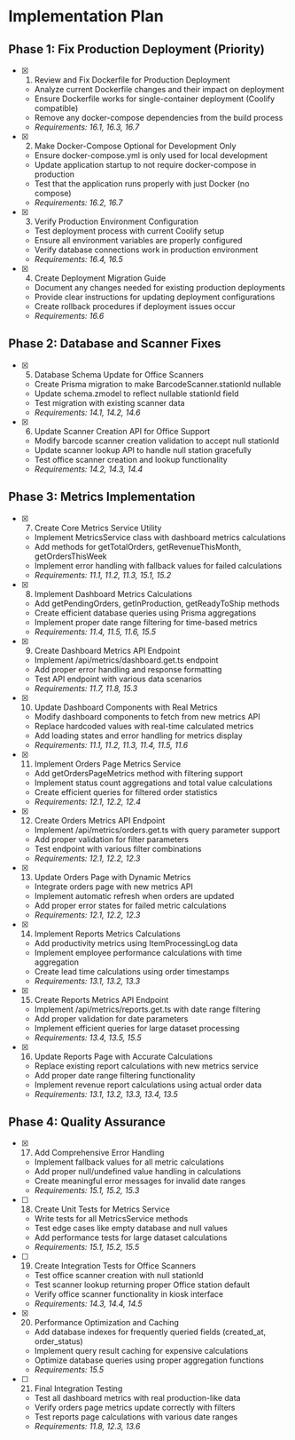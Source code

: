 # Implementation Plan

## Phase 1: Fix Production Deployment (Priority)

- [x] 1. Review and Fix Dockerfile for Production Deployment







  - Analyze current Dockerfile changes and their impact on deployment
  - Ensure Dockerfile works for single-container deployment (Coolify compatible)
  - Remove any docker-compose dependencies from the build process
  - _Requirements: 16.1, 16.3, 16.7_

- [x] 2. Make Docker-Compose Optional for Development Only









  - Ensure docker-compose.yml is only used for local development
  - Update application startup to not require docker-compose in production
  - Test that the application runs properly with just Docker (no compose)
  - _Requirements: 16.2, 16.7_

- [x] 3. Verify Production Environment Configuration









  - Test deployment process with current Coolify setup
  - Ensure all environment variables are properly configured
  - Verify database connections work in production environment
  - _Requirements: 16.4, 16.5_

- [x] 4. Create Deployment Migration Guide





  - Document any changes needed for existing production deployments
  - Provide clear instructions for updating deployment configurations
  - Create rollback procedures if deployment issues occur
  - _Requirements: 16.6_

## Phase 2: Database and Scanner Fixes

- [x] 5. Database Schema Update for Office Scanners

  - Create Prisma migration to make BarcodeScanner.stationId nullable
  - Update schema.zmodel to reflect nullable stationId field
  - Test migration with existing scanner data
  - _Requirements: 14.1, 14.2, 14.6_

- [x] 6. Update Scanner Creation API for Office Support





  - Modify barcode scanner creation validation to accept null stationId
  - Update scanner lookup API to handle null station gracefully
  - Test office scanner creation and lookup functionality
  - _Requirements: 14.2, 14.3, 14.4_

## Phase 3: Metrics Implementation

- [x] 7. Create Core Metrics Service Utility





  - Implement MetricsService class with dashboard metrics calculations
  - Add methods for getTotalOrders, getRevenueThisMonth, getOrdersThisWeek
  - Implement error handling with fallback values for failed calculations
  - _Requirements: 11.1, 11.2, 11.3, 15.1, 15.2_

- [x] 8. Implement Dashboard Metrics Calculations





  - Add getPendingOrders, getInProduction, getReadyToShip methods
  - Create efficient database queries using Prisma aggregations
  - Implement proper date range filtering for time-based metrics
  - _Requirements: 11.4, 11.5, 11.6, 15.5_

- [x] 9. Create Dashboard Metrics API Endpoint





  - Implement /api/metrics/dashboard.get.ts endpoint
  - Add proper error handling and response formatting
  - Test API endpoint with various data scenarios
  - _Requirements: 11.7, 11.8, 15.3_

- [x] 10. Update Dashboard Components with Real Metrics





  - Modify dashboard components to fetch from new metrics API
  - Replace hardcoded values with real-time calculated metrics
  - Add loading states and error handling for metrics display
  - _Requirements: 11.1, 11.2, 11.3, 11.4, 11.5, 11.6_

- [x] 11. Implement Orders Page Metrics Service





  - Add getOrdersPageMetrics method with filtering support
  - Implement status count aggregations and total value calculations
  - Create efficient queries for filtered order statistics
  - _Requirements: 12.1, 12.2, 12.4_

- [x] 12. Create Orders Metrics API Endpoint





  - Implement /api/metrics/orders.get.ts with query parameter support
  - Add proper validation for filter parameters
  - Test endpoint with various filter combinations
  - _Requirements: 12.1, 12.2, 12.3_

- [x] 13. Update Orders Page with Dynamic Metrics





  - Integrate orders page with new metrics API
  - Implement automatic refresh when orders are updated
  - Add proper error states for failed metric calculations
  - _Requirements: 12.1, 12.2, 12.3_

- [x] 14. Implement Reports Metrics Calculations





  - Add productivity metrics using ItemProcessingLog data
  - Implement employee performance calculations with time aggregation
  - Create lead time calculations using order timestamps
  - _Requirements: 13.1, 13.2, 13.3_

- [x] 15. Create Reports Metrics API Endpoint





  - Implement /api/metrics/reports.get.ts with date range filtering
  - Add proper validation for date parameters
  - Implement efficient queries for large dataset processing
  - _Requirements: 13.4, 13.5, 15.5_

- [x] 16. Update Reports Page with Accurate Calculations





  - Replace existing report calculations with new metrics service
  - Add proper date range filtering functionality
  - Implement revenue report calculations using actual order data
  - _Requirements: 13.1, 13.2, 13.3, 13.4, 13.5_

## Phase 4: Quality Assurance

- [x] 17. Add Comprehensive Error Handling





  - Implement fallback values for all metric calculations
  - Add proper null/undefined value handling in calculations
  - Create meaningful error messages for invalid date ranges
  - _Requirements: 15.1, 15.2, 15.3_

- [ ] 18. Create Unit Tests for Metrics Service
  - Write tests for all MetricsService methods
  - Test edge cases like empty database and null values
  - Add performance tests for large dataset calculations
  - _Requirements: 15.1, 15.2, 15.5_

- [ ] 19. Create Integration Tests for Office Scanners
  - Test office scanner creation with null stationId
  - Test scanner lookup returning proper Office station default
  - Verify office scanner functionality in kiosk interface
  - _Requirements: 14.3, 14.4, 14.5_

- [x] 20. Performance Optimization and Caching





  - Add database indexes for frequently queried fields (created_at, order_status)
  - Implement query result caching for expensive calculations
  - Optimize database queries using proper aggregation functions
  - _Requirements: 15.5_

- [ ] 21. Final Integration Testing
  - Test all dashboard metrics with real production-like data
  - Verify orders page metrics update correctly with filters
  - Test reports page calculations with various date ranges
  - _Requirements: 11.8, 12.3, 13.6_